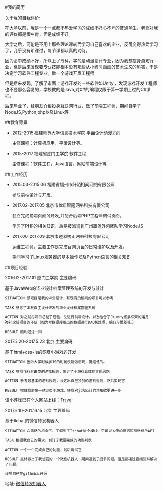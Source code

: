 #我的简历

关于我的自我评价:

在大学以前，我是一个一点都不热爱学习的成绩不好心不坏的普通学生，老师对我的评价都是很中肯，但是成绩不好。

大学之后，可能是不用上那些理论课转而学习自己喜欢的专业，反而变得热爱学习了，几乎没有旷课过，每节课都认真的对待。

因为高中成绩不好，所以上了专科，学的是动漫设计专业，因为我想投身游戏行业，但是后来发现要专业技能根本没有那些从小练习画画的艺术生来的厉害，于是决定学习软件工程专业，做一个游戏开发工程师

但是后来发现，了解了市面上游戏开发的一些软件如Unity ，发现游戏开发工程师也不是那么容易的，学校教的是Java,对C#的编程仅限于第一学期上过的C#课程。

后来毕业了，经朋友介绍投身互联网行业，做了前端工程师，期间自学了NodeJS,Python,php以及Linux等 

##教育背景

* 2012-2015          福建师范大学信息技术学院         平面设计动漫方向

    主修课程：计算机应用，平面设计等。

* 2015-2017         福建省厦门工学院              软件工程

    主修课程：软件工程，Java语言，网站前端设计等

##工作经历

* 2015.03-2015.06         福建省福州市阡陌相闻网络有限公司

    参与前端设计与开发。

* 2017.02-2017.05         北京市优启智隆网络科技有限公司

    独立完成前端页面的开发,并配合后端PHP工程师调试页面。

    学习了PHP的相关知识，后期被派遣到广州跟随外包团队学习NodeJS

* 2017.06-2017.09         北京市道和初正网络科技有限公司

    运维工程师，主要工作是完成官网页面的日常维护以及开发。

    期间学习了Linux服务器的基本操作以及Python语言的相关知识

##项目经验

2016.12-2017.01 厦门工学院   主要编码

基于JavaWeb的毕业设计档案管理系统的开发与设计

    SITUATION 该项目是我的毕业设计，有现有的相同的项目可以参考

    TASK 参考了本校自主设计研发的毕业设计档案管理系统      

    ACTION 对之前的项目总结了经验，先进行前端设计，以及结合了Jquery拓展框架的运用
    弥补之前项目的不足（如为对数据库取出的数据进行DAO包处理，编码习惯差等。）

    RESULT 顺利通过一辩


2017.5.20-2017.5.23   北京 主要编码

 基于html+css+js的网页小游戏的开发

    SITUATION 因为大学时候学JS的时候没能做游戏，挺遗憾的。

    TASK 参照飞行射击类的游戏规则，制订了小游戏具体的实现思路

    ACTION 参考最基本的游戏规则，设定出自己独创的游戏规则，然后实现它

    RESULT 完成我的第一款网页小游戏，使我对js和css的求知欲更进一步

该小游戏已在个人网站上线：[Travel](http://packy.club/travel/index.php)



2017.6.10-2017.6.15   北京 主要编码

  基于Itchat的微信转发机器人

    SITUATION 在偶然的机会下，了解到了Itchat这个模块，它可以方便的调取网页微信的API

    TASK 根据我自己的需求，制订了我要完成的功能列表

    ACTION 一个一个完成自己的功能，然后调试它

    RESULT 最终做出了我想要的一个微信机器人，期间遇到了挺多问题，但是都通过查阅资料解决了问题。

    该项目已在github上开源

地址: [微信转发机器人](https://github.com/alexxxcs1/WeChat_forwarding_robot)


